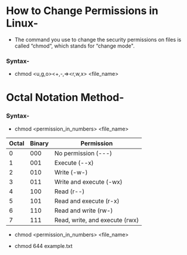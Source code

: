 # How to Change Permissions in Linux-
- The command you use to change the security permissions on files is called “chmod“, which stands for “change mode".
### Syntax-
* chmod <u,g,o><+,-,=><r,w,x> <file_name>
# Octal Notation Method-
### Syntax- 
* chmod <permission_in_numbers> <file_name>

| Octal | Binary | Permission                |
|-------|--------|---------------------------|
| 0     | 000    | No permission (---)      |
| 1     | 001    | Execute (--x)             |
| 2     | 010    | Write (-w-)               |
| 3     | 011    | Write and execute (-wx)   |
| 4     | 100    | Read (r--)                |
| 5     | 101    | Read and execute (r-x)    |
| 6     | 110    | Read and write (rw-)      |
| 7     | 111    | Read, write, and execute (rwx) |


* chmod <permission_in_numbers> <file_name>
- chmod 644 example.txt
